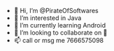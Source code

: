 - 👋 Hi, I’m @PirateOfSoftwares
- 👀 I’m interested in Java
- 🌱 I’m currently learning Android
- 💞️ I’m looking to collaborate on 👾
- 📫 call or msg me 7666575098

<!---
PirateOfSoftwares/PirateOfSoftwares is a ✨ special ✨ repository because its `README.md` (this file) appears on your GitHub profile.
You can click the Preview link to take a look at your changes.
--->

